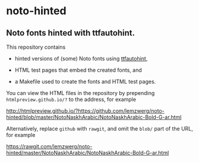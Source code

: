 # noto-hinted

## Noto fonts hinted with ttfautohint.

This repository contains

  * hinted versions of (some) Noto fonts using
    [ttfautohint](http://www.freetype.org/ttfautohint),

  * HTML test pages that embed the created fonts, and

  * a Makefile used to create the fonts and HTML test pages.

You can view the HTML files in the repository by prepending
`htmlpreview.github.io/?` to the address, for example

  http://htmlpreview.github.io/?https://github.com/lemzwerg/noto-hinted/blob/master/NotoNaskhArabic/NotoNaskhArabic-Bold-G-ar.html

Alternatively, replace `github` with `rawgit`, and omit the `blob/` part of
the URL, for example

  https://rawgit.com/lemzwerg/noto-hinted/master/NotoNaskhArabic/NotoNaskhArabic-Bold-G-ar.html
